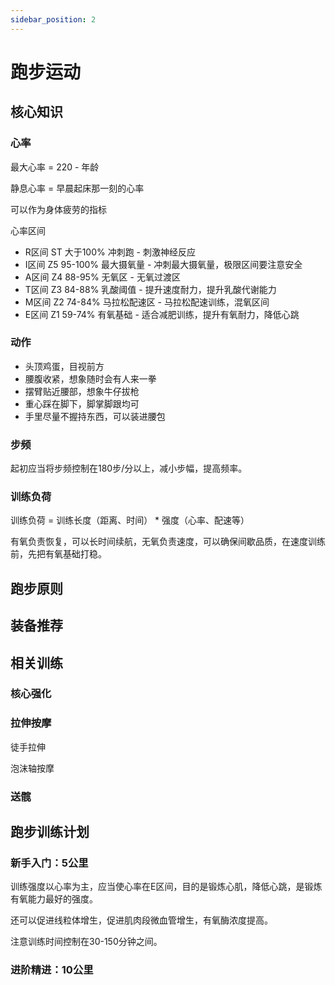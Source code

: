 ```yaml
---
sidebar_position: 2
---
```


# 跑步运动

## 核心知识

### 心率

最大心率 = 220 - 年龄

静息心率 = 早晨起床那一刻的心率

可以作为身体疲劳的指标

心率区间

- R区间 ST 大于100% 冲刺跑 - 刺激神经反应
- I区间 Z5 95-100% 最大摄氧量 - 冲刺最大摄氧量，极限区间要注意安全
- A区间 Z4 88-95% 无氧区 - 无氧过渡区
- T区间 Z3 84-88% 乳酸阈值 - 提升速度耐力，提升乳酸代谢能力
- M区间 Z2 74-84% 马拉松配速区 - 马拉松配速训练，混氧区间
- E区间 Z1 59-74% 有氧基础 - 适合减肥训练，提升有氧耐力，降低心跳

### 动作

- 头顶鸡蛋，目视前方
- 腰腹收紧，想象随时会有人来一拳
- 摆臂贴近腰部，想象牛仔拔枪
- 重心踩在脚下，脚掌脚跟均可
- 手里尽量不握持东西，可以装进腰包

### 步频

起初应当将步频控制在180步/分以上，减小步幅，提高频率。

### 训练负荷

训练负荷 = 训练长度（距离、时间） * 强度（心率、配速等）

有氧负责恢复，可以长时间续航，无氧负责速度，可以确保间歇品质，在速度训练前，先把有氧基础打稳。

## 跑步原则

## 装备推荐

## 相关训练

### 核心强化

### 拉伸按摩

徒手拉伸

泡沫轴按摩

### 送髋

## 跑步训练计划

### 新手入门：5公里

训练强度以心率为主，应当使心率在E区间，目的是锻炼心肌，降低心跳，是锻炼有氧能力最好的强度。

还可以促进线粒体增生，促进肌肉段微血管增生，有氧酶浓度提高。

注意训练时间控制在30-150分钟之间。

### 进阶精进：10公里
